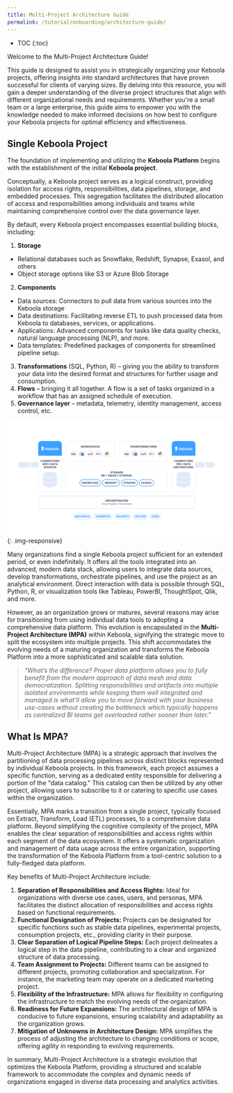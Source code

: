 ```yaml
---
title: Multi-Project Architecture Guide
permalink: /tutorial/onboarding/architecture-guide/
---
```


* TOC
{:toc}

Welcome to the Multi-Project Architecture Guide!

This guide is designed to assist you in strategically organizing your Keboola projects, offering insights into standard architectures 
that have proven successful for clients of varying sizes. By delving into this resource, you will gain a deeper understanding of the diverse project structures 
that align with different organizational needs and requirements. Whether you're a small team or a large enterprise, this guide aims to empower you 
with the knowledge needed to make informed decisions on how best to configure your Keboola projects for optimal efficiency and effectiveness.

## Single Keboola Project 
The foundation of implementing and utilizing the **Keboola Platform** begins with the establishment of the initial **Keboola project**. 

Conceptually, a Keboola project serves as a logical construct, providing isolation for access rights, responsibilities, data pipelines, storage, 
and embedded processes. This segregation facilitates the distributed allocation of access and responsibilities among individuals and teams 
while maintaining comprehensive control over the data governance layer.

By default, every Keboola project encompasses essential building blocks, including:
1. **Storage**
  - Relational databases such as Snowflake, Redshift, Synapse, Exasol, and others
  - Object storage options like S3 or Azure Blob Storage
2. **Components**
  - Data sources: Connectors to pull data from various sources into the Keboola storage
  - Data destinations: Facilitating reverse ETL to push processed data from Keboola to databases, services, or applications.
  - Applications: Advanced components for tasks like data quality checks, natural language processing (NLP), and more.
  - Data templates: Predefined packages of components for streamlined pipeline setup.
3. **Transformations** (SQL, Python, R) – giving you the ability to transform your data into the desired format and structures for further usage and consumption.
4. **Flows** – bringing it all together. A flow is a set of tasks organized in a workflow that has an assigned schedule of execution.
5. **Governance layer** – metadata, telemetry, identity management, access control, etc. 

![Keboola Overview](/tutorial/onboarding/architecture-guide/pic1.png){: .img-responsive}

Many organizations find a single Keboola project sufficient for an extended period, or even indefinitely. It offers all the tools 
integrated into an advanced, modern data stack, allowing users to integrate data sources, develop transformations, orchestrate pipelines, 
and use the project as an analytical environment. Direct interaction with data is possible through SQL, Python, R, or visualization tools 
like Tableau, PowerBI, ThoughtSpot, Qlik, and more.

However, as an organization grows or matures, several reasons may arise for transitioning from using individual data tools to adopting 
a comprehensive data platform. This evolution is encapsulated in the **Multi-Project Architecture (MPA)** within Keboola, signifying the strategic move to split 
the ecosystem into multiple projects. This shift accommodates the evolving needs of a maturing organization and transforms the Keboola Platform 
into a more sophisticated and scalable data solution.

> *"What’s the difference? Proper data platform allows you to fully benefit from the modern approach of data mesh and data democratization.
> Splitting responsibilities and artifacts into multiple isolated environments while keeping them well integrated and managed is
> what’ll allow you to move forward with your business use-cases without creating the bottleneck which typically happens
> as centralized BI teams get overloaded rather sooner than later."*

## What Is MPA?
Multi-Project Architecture (MPA) is a strategic approach that involves the partitioning of data processing pipelines across distinct blocks represented by individual Keboola projects. In this framework, each project assumes a specific function, serving as a dedicated entity responsible for delivering a portion of the "data catalog." This catalog can then be utilized by any other project, allowing users to subscribe to it or catering to specific use cases within the organization.

Essentially, MPA marks a transition from a single project, typically focused on Extract, Transform, Load (ETL) processes, to a comprehensive data platform. Beyond simplifying the cognitive complexity of the project, MPA enables the clear separation of responsibilities and access rights within each segment of the data ecosystem. It offers a systematic organization and management of data usage across the entire organization, supporting the transformation of the Keboola Platform from a tool-centric solution to a fully-fledged data platform.

Key benefits of Multi-Project Architecture include:

1. **Separation of Responsibilities and Access Rights:**
Ideal for organizations with diverse use cases, users, and personas, MPA facilitates the distinct allocation of responsibilities and access rights based on functional requirements.
2. **Functional Designation of Projects:**
Projects can be designated for specific functions such as stable data pipelines, experimental projects, consumption projects, etc., providing clarity in their purpose.
3. **Clear Separation of Logical Pipeline Steps:**
Each project delineates a logical step in the data pipeline, contributing to a clear and organized structure of data processing.
4. **Team Assignment to Projects:**
Different teams can be assigned to different projects, promoting collaboration and specialization. For instance, the marketing team may operate on a dedicated marketing project.
5. **Flexibility of the Infrastructure:**
MPA allows for flexibility in configuring the infrastructure to match the evolving needs of the organization.
6. **Readiness for Future Expansions:**
The architectural design of MPA is conducive to future expansions, ensuring scalability and adaptability as the organization grows.
7. **Mitigation of Unknowns in Architecture Design:**
MPA simplifies the process of adjusting the architecture to changing conditions or scope, offering agility in responding to evolving requirements.

In summary, Multi-Project Architecture is a strategic evolution that optimizes the Keboola Platform, providing a structured and scalable framework to accommodate the complex and dynamic needs of organizations engaged in diverse data processing and analytics activities.
